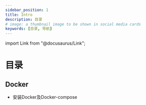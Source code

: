 ```yaml
---
sidebar_position: 1
title: Intro
description: 目录
# image: a thumbnail image to be shown in social media cards
keywords: [目录, 导航]
---
```


import Link from "@docusaurus/Link";

# 目录

## Docker

- <Link to= "/docs/Docker/Docker安装">安装Docker及Docker-compose</Link>


